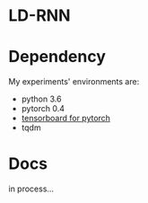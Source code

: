 # LD-RNN

# Dependency
My experiments' environments are:

* python 3.6
* pytorch 0.4
* [tensorboard for pytorch](https://github.com/lanpa/tensorboard-pytorch)
* tqdm

# Docs

in process...